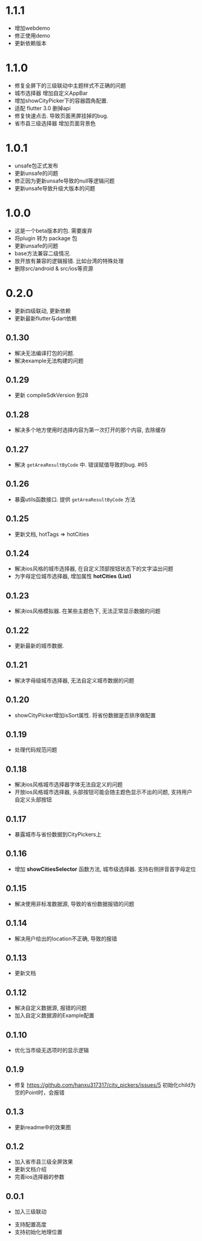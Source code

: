 # 1.1.1
- 增加webdemo
- 修正使用demo
- 更新依赖版本
# 1.1.0
- 修复全屏下的三级联动中主题样式不正确的问题
- 城市选择器 增加自定义AppBar
- 增加showCityPicker下的容器圆角配置.
- 适配 flutter 3.0 删掉api
- 修复快速点击. 导致页面黑屏挂掉的bug.
- 省市县三级选择器 增加页面背景色
# 1.0.1
- unsafe包正式发布
- 更新unsafe的问题
- 修正因为更新unsafe导致的null等逻辑问题
- 更新unsafe导致升级大版本的问题

# 1.0.0
- 这是一个beta版本的包. 需要废弃
- 将plugin 转为 package 包
- 更新unsafe的问题
- base方法兼容二级情况.
- 放开放有兼容的逻辑报错. 比如台湾的特殊处理
- 删除src/android & src/ios等资源

# 0.2.0
- 更新四级联动, 更新依赖
- 更新最新flutter与dart依赖

## 0.1.30
- 解决无法编译打包的问题.
- 解决example无法构建的问题


## 0.1.29
- 更新 compileSdkVersion 到28

## 0.1.28
-  解决多个地方使用时选择内容为第一次打开的那个内容, 去除缓存

## 0.1.27
- 解决 `getAreaResultByCode` 中. 错误赋值导致的bug. #65

## 0.1.26
- 暴露utils函数接口. 提供 `getAreaResultByCode` 方法
## 0.1.25
- 更新文档, hotTags => hotCities

## 0.1.24
- 解决ios风格的城市选择器, 在自定义顶部按钮状态下的文字溢出问题
- 为字母定位城市选择器, 增加属性 **hotCities (List<HotCity>)**
## 0.1.23
- 解决ios风格模拟器. 在某些主题色下, 无法正常显示数据的问题

## 0.1.22
- 更新最新的城市数据.

## 0.1.21
- 解决字母级城市选择器, 无法自定义城市数据的问题

## 0.1.20
- showCityPicker增加isSort属性. 将省份数据是否排序做配置

## 0.1.19
- 处理代码规范问题
## 0.1.18
- 解决ios风格城市选择器字体无法自定义的问题
- 开放ios风格城市选择器, 头部按钮可能会随主题色显示不出的问题, 支持用户自定义头部按钮

## 0.1.17
- 暴露城市与省份数据到CityPickers上

## 0.1.16
- 增加 **showCitiesSelector** 函数方法, 城市级选择器. 支持右侧拼音首字母定位
## 0.1.15
- 解决使用非标准数据源, 导致的省份数据报错的问题
## 0.1.14
- 解决用户给出的location不正确, 导致的报错
## 0.1.13
- 更新文档
## 0.1.12
- 解决自定义数据源, 报错的问题
- 加入自定义数据源的Example配置
## 0.1.10
- 优化当市级无选项时的显示逻辑
## 0.1.9
- 修复 https://github.com/hanxu317317/city_pickers/issues/5 初始化child为空的Point时，会报错

## 0.1.3
- 更新readme中的效果图
## 0.1.2
- 加入省市县三级全屏效果
- 更新文档介绍
- 完善ios选择器的参数

## 0.0.1

* 加入三级联动
- 支持配置高度
- 支持初始化地理位置
